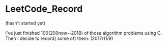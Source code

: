 # LeetCode_Record
(hasn't started yet)

I've just finished 100(200now--2018) of those algorithm problems using C. Then I decide to record( some of) them.   (2017/11/9)
